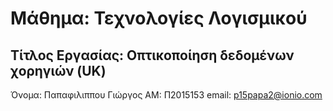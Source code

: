 # Μάθημα: Τεχνολογίες Λογισμικού
## Τίτλος Εργασίας: Οπτικοποίηση δεδομένων χορηγιών (UK)

Όνομα: Παπαφιλιππου Γιώργος
ΑΜ: Π2015153
email: p15papa2@ionio.com
